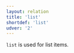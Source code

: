 ```yaml
---
layout: relation
title: 'list'
shortdef: 'list'
udver: '2'
---
```


`list` is used for list items.
<!-- Interlanguage links updated Út zář 29 18:41:25 CEST 2020 -->
